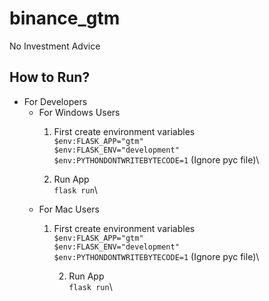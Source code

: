 # binance_gtm
No Investment Advice

## How to Run? ##
* For Developers
	* For Windows Users
		1. First create environment variables\
	   	  `$env:FLASK_APP="gtm"`\
	   	  `$env:FLASK_ENV="development"`\
	  	  `$env:PYTHONDONTWRITEBYTECODE=1` (Ignore pyc file)\

		2. Run App\
	  	  `flask run`\
	* For Mac Users
		1. First create environment variables\
		  `$env:FLASK_APP="gtm"`\
	   	  `$env:FLASK_ENV="development"`\
		  `$env:PYTHONDONTWRITEBYTECODE=1` (Ignore pyc file)\
		
	        2. Run App\
		  `flask run`\
